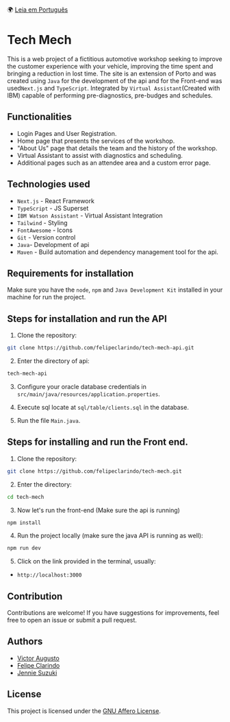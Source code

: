 🌍 [Leia em Português](README.pt-BR.md)

# Tech Mech

This is a web project of a fictitious automotive workshop seeking to improve the customer experience with your vehicle, improving the time spent and bringing a reduction in lost time. The site is an extension of Porto and was created using `Java` for the development of the api and for the Front-end was used`Next.js` and `TypeScript`. Integrated by `Virtual Assistant`(Created with IBM) capable of performing pre-diagnostics, pre-budges and schedules.

## Functionalities

- Login Pages and User Registration.
- Home page that presents the services of the workshop.
- "About Us" page that details the team and the history of the workshop.
- Virtual Assistant to assist with diagnostics and scheduling.
- Additional pages such as an attendee area and a custom error page.

## Technologies used

- `Next.js` - React Framework
- `TypeScript` - JS Superset
- `IBM Watson Assistant` - Virtual Assistant Integration
- `Tailwind` - Styling
- `FontAwesome` - Icons
- `Git` - Version control
- `Java`- Development of api
- `Maven` - Build automation and dependency management tool for the api.

## Requirements for installation

Make sure you have the `node`, `npm` and `Java Development Kit` installed in your machine for run the project.

## Steps for installation and run the API

1. Clone the repository:

```bash
git clone https://github.com/felipeclarindo/tech-mech-api.git
```

2. Enter the directory of api:

```bash
tech-mech-api
```

3. Configure your oracle database credentials in `src/main/java/resources/application.properties`.

4. Execute sql locate at `sql/table/clients.sql` in the database.

5. Run the file `Main.java`.

## Steps for installing and run the Front end.

1. Clone the repository:

```bash
git clone https://github.com/felipeclarindo/tech-mech.git
```

2. Enter the directory:

```bash
cd tech-mech
```

3. Now let's run the front-end (Make sure the api is running)

```bash
npm install
```

4. Run the project locally (make sure the java API is running as well):

```bash
npm run dev
```

5. Click on the link provided in the terminal, usually:

- `http://localhost:3000`

## Contribution

Contributions are welcome! If you have suggestions for improvements, feel free to open an issue or submit a pull request.

## Authors

- [Victor Augusto](https://github.com/victoraugustogfavaro)
- [Felipe Clarindo](https://github.com/felipeclarindo)
- [Jennie Suzuki](https://github.com/jenniesuzuki)

## License

This project is licensed under the [GNU Affero License](https://www.gnu.org/licenses/agpl-3.0.html).
